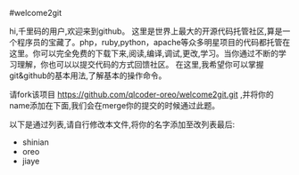 #welcome2git

hi,千里码的用户,欢迎来到github。
这里是世界上最大的开源代码托管社区,算是一个程序员的宝藏了。php，ruby,python，apache等众多明星项目的代码都托管在这里。你可以完全免费的下载下来,阅读,编译,调试,更改,学习。当你通过不断的学习理解，你也可以以提交代码的方式回馈社区。
在这里,我希望你可以掌握git&github的基本用法,了解基本的操作命令。

请fork该项目 https://github.com/qlcoder-oreo/welcome2git.git ,并将你的name添加在下面,我们会在merge你的提交的时候通过此题。

以下是通过列表,请自行修改本文件,将你的名字添加至改列表最后:
 
* shinian
* oreo
* jiaye
 
